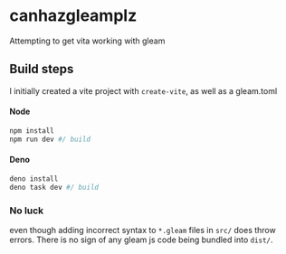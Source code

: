 # canhazgleamplz


Attempting to get vita working with gleam

## Build steps

I initially created a vite project with `create-vite`, as well as a gleam.toml

#### Node
```sh
npm install
npm run dev #/ build
```


#### Deno

```sh
deno install
deno task dev #/ build
```


### No luck

even though adding incorrect syntax to `*.gleam` files in `src/` does throw errors.
There is no sign of any gleam js code being bundled into `dist/`.
